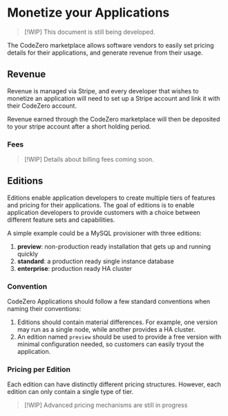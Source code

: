 # Monetize your Applications

> [!WIP]
> This document is still being developed.

The CodeZero marketplace allows software vendors to easily set pricing details for their applications, and generate revenue from their usage.

## Revenue

Revenue is managed via Stripe, and every developer that wishes to monetize an application will need to set up a Stripe account and link it with their CodeZero account.

Revenue earned through the CodeZero marketplace will then be deposited to your stripe account after a short holding period.

### Fees

> [!WIP]
> Details about billing fees coming soon.

## Editions

Editions enable application developers to create multiple tiers of features and pricing for their applications. The goal of editions is to enable application developers to provide customers with a choice between different feature sets and capabilities.

A simple example could be a MySQL provisioner with three editions:

1. **preview**: non-production ready installation that gets up and running quickly
1. **standard**: a production ready single instance database
1. **enterprise**: production ready HA cluster

### Convention

CodeZero Applications should follow a few standard conventions when naming their conventions:

1. Editions should contain material differences. For example, one version may run as a single node, while another provides a HA cluster.
1. An edition named `preview` should be used to provide a free version with minimal configuration needed, so customers can easily tryout the application.

### Pricing per Edition

Each edition can have distinctly different pricing structures. However, each edition can only contain a single type of tier.

> [!WIP]
> Advanced pricing mechanisms are still in progress
